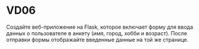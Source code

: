 # VD06
 
Создайте веб-приложение на Flask, которое включает форму для ввода данных о пользователе в анкету (имя, город, хобби и возраст). После отправки формы отображайте введенные данные на той же странице.